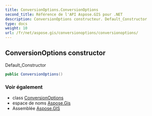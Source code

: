```yaml
---
title: ConversionOptions.ConversionOptions
second_title: Référence de l'API Aspose.GIS pour .NET
description: ConversionOptions constructeur. Default_Constructor
type: docs
weight: 10
url: /fr/net/aspose.gis/conversionoptions/conversionoptions/
---
```

## ConversionOptions constructor

Default_Constructor

```csharp
public ConversionOptions()
```

### Voir également

* class [ConversionOptions](../)
* espace de noms [Aspose.Gis](../../conversionoptions/)
* Assemblée [Aspose.GIS](../../../)


